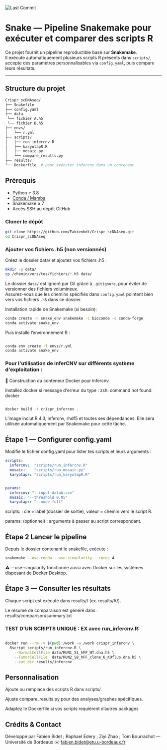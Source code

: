 ![Last Commit](https://img.shields.io/github/last-commit/Fabienbdt/Crispr_scDNAseq)

#  Snake — Pipeline Snakemake pour exécuter et comparer des scripts R

Ce projet fournit un pipeline reproductible basé sur **Snakemake**.  
Il exécute automatiquement plusieurs scripts R présents dans `scripts/`, accepte des paramètres personnalisables via `config.yaml`, puis compare leurs résultats.

---

##  Structure du projet

```bash
Crispr_scDNAseq/
├── Snakefile
├── config.yaml
├── data
 └── fichier A.h5
 └── fichier B.h5
├── envs/
│   └── r.yml
├── scripts/
│   ├── run_infercnv.R
│   ├── karyotapR.R
│   ├── mosaic.py
│   └── compare_results.py
├── results/
└── Dockerfile  # pour exécuter infercnv dans un conteneur
```
## Prérequis

* Python ≥ 3.8  
* [Conda / Mamba](https://docs.conda.io/en/latest/)  
* Snakemake ≥ 7  
* Accès SSH au dépôt GitHub

### Cloner le dépôt

```bash
git clone https://github.com/Fabienbdt/Crispr_scDNAseq.git
cd Crispr_scDNAseq
```


### Ajouter vos fichiers .h5 (non versionnés)
Créez le dossier data/ et ajoutez vos fichiers .h5 :

```bash
mkdir -p data/
cp /chemin/vers/tes/fichiers/*.h5 data/
```
Le dossier `data/` est ignoré par Git grâce à `.gitignore`, pour éviter de versionner des fichiers volumineux.  
Assurez-vous que les chemins spécifiés dans `config.yaml` pointent bien vers vos fichiers `.h5` dans ce dossier.




Installation rapide de Snakemake (si besoin):

```bash
conda create -n snake_env snakemake -c bioconda -c conda-forge
conda activate snake_env
```

Puis installe l’environnement R :

```bash

conda env create -f envs/r.yml
conda activate snake_env
```

### Pour l'utilisation de inferCNV sur différents système d'exploitation : 

🐳 Construction du conteneur Docker pour infercnv

Installez docker si message d'erreur du type : zsh: command not found: docker
```bash

docker build -t crispr_infercnv .

```
L’image inclut R 4.3, infercnv, rhdf5 et toutes ses dépendances. Elle sera utilisée automatiquement par Snakemake pour cette tâche.



##  Étape 1 — Configurer config.yaml
Modifie le fichier config.yaml pour lister tes scripts et leurs arguments :

```yaml
scripts:
  infercnv:  "scripts/run_infercnv.R"
  mosaic:    "scripts/run_mosaic.py"
  karyotapr: "scripts/run_karyotapR.R"


params:
  infercnv: "--input dataA.csv"
  mosaic: "--threshold 0.05"
  karyotapr: "--mode full"
```

scripts: : clé = label (dossier de sortie), valeur = chemin vers le script R.

params: (optionnel) : arguments à passer au script correspondant.

## Étape 2 Lancer le pipeline

Depuis le dossier contenant le snakefile, exécute :
```bash
snakemake --use-conda --use-singularity --cores 4
```
⚠️ --use-singularity fonctionne aussi avec Docker sur les systèmes disposant de Docker Desktop.

## Étape 3 — Consulter les résultats
Chaque script est exécuté dans results/<label>/ (ex. results/A/).

Le résumé de comparaison est généré dans :
results/comparison/summary.txt

### TEST D'UN SCRIPTS UNIQUE  : EX avec run_infercnv.R:



```bash

docker run --rm -v $(pwd):/work -w /work crispr_infercnv \
  Rscript scripts/run_infercnv.R \
    --NormalCellFile data/RUN1_S1_hFF_WT.dna.h5 \
    --TumorCellFile  data/RUN2_S8_hFF_clone_6_KOfluo.dna.h5 \
    --out_dir results/infercnv


```
## Personnalisation
Ajoute ou remplace des scripts R dans scripts/.

Ajuste compare_results.py pour des analyses/graphes spécifiques.

Adaptez le Dockerfile si vos scripts requièrent d’autres packages


## Crédits & Contact
Développé par Fabien Bidet ; Raphael Edery ; Ziyi Zhao ; Tom Bourrachot — Université de Bordeaux
✉️ fabien.bidet@etu.u-bordeaux.fr


